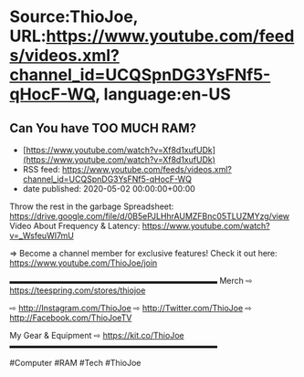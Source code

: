 # Source:ThioJoe, URL:https://www.youtube.com/feeds/videos.xml?channel_id=UCQSpnDG3YsFNf5-qHocF-WQ, language:en-US

## Can You have TOO MUCH RAM?
 - [https://www.youtube.com/watch?v=Xf8d1xufUDk](https://www.youtube.com/watch?v=Xf8d1xufUDk)
 - RSS feed: https://www.youtube.com/feeds/videos.xml?channel_id=UCQSpnDG3YsFNf5-qHocF-WQ
 - date published: 2020-05-02 00:00:00+00:00

Throw the rest in the garbage
Spreadsheet: https://drive.google.com/file/d/0B5ePJLHhrAUMZFBnc05TLUZMYzg/view
Video About Frequency & Latency: https://www.youtube.com/watch?v=_WsfeuWI7mU

⇒ Become a channel member for exclusive features! Check it out here: https://www.youtube.com/ThioJoe/join

▬▬▬▬▬▬▬▬▬▬▬▬▬▬▬▬▬▬▬▬▬▬▬▬▬▬
Merch ⇨ https://teespring.com/stores/thiojoe

⇨ http://Instagram.com/ThioJoe
⇨ http://Twitter.com/ThioJoe
⇨ http://Facebook.com/ThioJoeTV

My Gear & Equipment ⇨ https://kit.co/ThioJoe
▬▬▬▬▬▬▬▬▬▬▬▬▬▬▬▬▬▬▬▬▬▬▬▬▬▬

#Computer #RAM #Tech #ThioJoe

